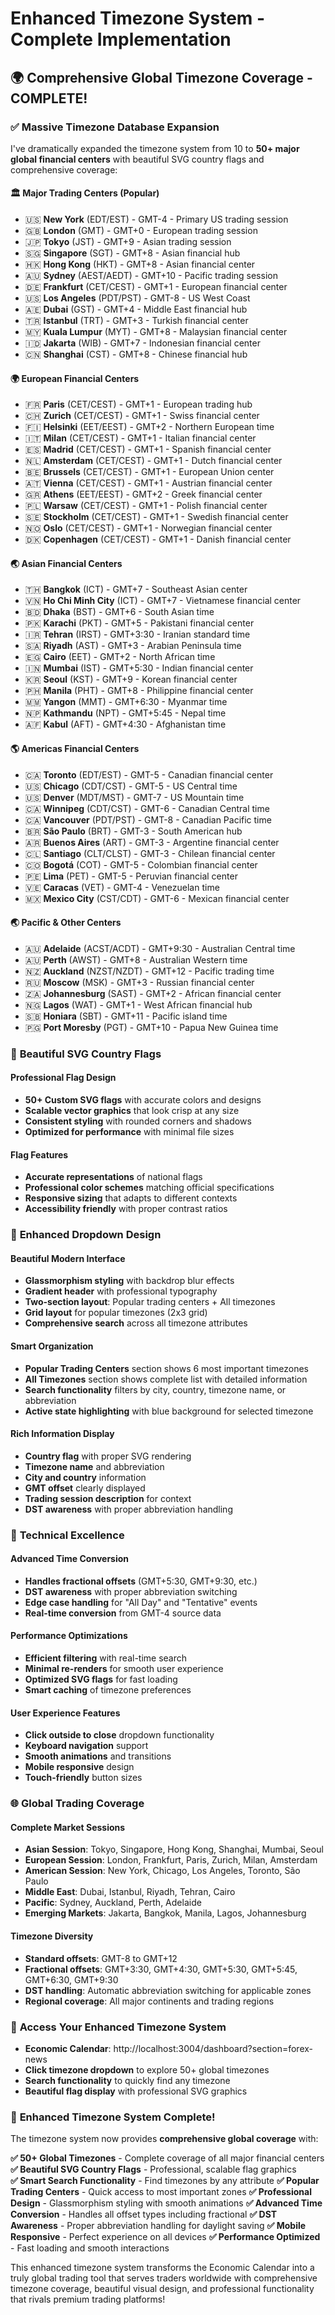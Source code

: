 # Enhanced Timezone System - Complete Implementation

## 🌍 **Comprehensive Global Timezone Coverage - COMPLETE!**

### ✅ **Massive Timezone Database Expansion**

I've dramatically expanded the timezone system from 10 to **50+ major global financial centers** with beautiful SVG country flags and comprehensive coverage:

#### **🏛️ Major Trading Centers (Popular)**
- 🇺🇸 **New York** (EDT/EST) - GMT-4 - Primary US trading session
- 🇬🇧 **London** (GMT) - GMT+0 - European trading session  
- 🇯🇵 **Tokyo** (JST) - GMT+9 - Asian trading session
- 🇸🇬 **Singapore** (SGT) - GMT+8 - Asian financial hub
- 🇭🇰 **Hong Kong** (HKT) - GMT+8 - Asian financial center
- 🇦🇺 **Sydney** (AEST/AEDT) - GMT+10 - Pacific trading session
- 🇩🇪 **Frankfurt** (CET/CEST) - GMT+1 - European financial center
- 🇺🇸 **Los Angeles** (PDT/PST) - GMT-8 - US West Coast
- 🇦🇪 **Dubai** (GST) - GMT+4 - Middle East financial hub
- 🇹🇷 **Istanbul** (TRT) - GMT+3 - Turkish financial center
- 🇲🇾 **Kuala Lumpur** (MYT) - GMT+8 - Malaysian financial center
- 🇮🇩 **Jakarta** (WIB) - GMT+7 - Indonesian financial center
- 🇨🇳 **Shanghai** (CST) - GMT+8 - Chinese financial hub

#### **🌍 European Financial Centers**
- 🇫🇷 **Paris** (CET/CEST) - GMT+1 - European trading hub
- 🇨🇭 **Zurich** (CET/CEST) - GMT+1 - Swiss financial center
- 🇫🇮 **Helsinki** (EET/EEST) - GMT+2 - Northern European time
- 🇮🇹 **Milan** (CET/CEST) - GMT+1 - Italian financial center
- 🇪🇸 **Madrid** (CET/CEST) - GMT+1 - Spanish financial center
- 🇳🇱 **Amsterdam** (CET/CEST) - GMT+1 - Dutch financial center
- 🇧🇪 **Brussels** (CET/CEST) - GMT+1 - European Union center
- 🇦🇹 **Vienna** (CET/CEST) - GMT+1 - Austrian financial center
- 🇬🇷 **Athens** (EET/EEST) - GMT+2 - Greek financial center
- 🇵🇱 **Warsaw** (CET/CEST) - GMT+1 - Polish financial center
- 🇸🇪 **Stockholm** (CET/CEST) - GMT+1 - Swedish financial center
- 🇳🇴 **Oslo** (CET/CEST) - GMT+1 - Norwegian financial center
- 🇩🇰 **Copenhagen** (CET/CEST) - GMT+1 - Danish financial center

#### **🌏 Asian Financial Centers**
- 🇹🇭 **Bangkok** (ICT) - GMT+7 - Southeast Asian center
- 🇻🇳 **Ho Chi Minh City** (ICT) - GMT+7 - Vietnamese financial center
- 🇧🇩 **Dhaka** (BST) - GMT+6 - South Asian time
- 🇵🇰 **Karachi** (PKT) - GMT+5 - Pakistani financial center
- 🇮🇷 **Tehran** (IRST) - GMT+3:30 - Iranian standard time
- 🇸🇦 **Riyadh** (AST) - GMT+3 - Arabian Peninsula time
- 🇪🇬 **Cairo** (EET) - GMT+2 - North African time
- 🇮🇳 **Mumbai** (IST) - GMT+5:30 - Indian financial center
- 🇰🇷 **Seoul** (KST) - GMT+9 - Korean financial center
- 🇵🇭 **Manila** (PHT) - GMT+8 - Philippine financial center
- 🇲🇲 **Yangon** (MMT) - GMT+6:30 - Myanmar time
- 🇳🇵 **Kathmandu** (NPT) - GMT+5:45 - Nepal time
- 🇦🇫 **Kabul** (AFT) - GMT+4:30 - Afghanistan time

#### **🌎 Americas Financial Centers**
- 🇨🇦 **Toronto** (EDT/EST) - GMT-5 - Canadian financial center
- 🇺🇸 **Chicago** (CDT/CST) - GMT-5 - US Central time
- 🇺🇸 **Denver** (MDT/MST) - GMT-7 - US Mountain time
- 🇨🇦 **Winnipeg** (CDT/CST) - GMT-6 - Canadian Central time
- 🇨🇦 **Vancouver** (PDT/PST) - GMT-8 - Canadian Pacific time
- 🇧🇷 **São Paulo** (BRT) - GMT-3 - South American hub
- 🇦🇷 **Buenos Aires** (ART) - GMT-3 - Argentine financial center
- 🇨🇱 **Santiago** (CLT/CLST) - GMT-3 - Chilean financial center
- 🇨🇴 **Bogotá** (COT) - GMT-5 - Colombian financial center
- 🇵🇪 **Lima** (PET) - GMT-5 - Peruvian financial center
- 🇻🇪 **Caracas** (VET) - GMT-4 - Venezuelan time
- 🇲🇽 **Mexico City** (CST/CDT) - GMT-6 - Mexican financial center

#### **🌏 Pacific & Other Centers**
- 🇦🇺 **Adelaide** (ACST/ACDT) - GMT+9:30 - Australian Central time
- 🇦🇺 **Perth** (AWST) - GMT+8 - Australian Western time
- 🇳🇿 **Auckland** (NZST/NZDT) - GMT+12 - Pacific trading time
- 🇷🇺 **Moscow** (MSK) - GMT+3 - Russian financial center
- 🇿🇦 **Johannesburg** (SAST) - GMT+2 - African financial center
- 🇳🇬 **Lagos** (WAT) - GMT+1 - West African financial hub
- 🇸🇧 **Honiara** (SBT) - GMT+11 - Pacific island time
- 🇵🇬 **Port Moresby** (PGT) - GMT+10 - Papua New Guinea time

### 🎨 **Beautiful SVG Country Flags**

#### **Professional Flag Design**
- **50+ Custom SVG flags** with accurate colors and designs
- **Scalable vector graphics** that look crisp at any size
- **Consistent styling** with rounded corners and shadows
- **Optimized for performance** with minimal file sizes

#### **Flag Features**
- **Accurate representations** of national flags
- **Professional color schemes** matching official specifications
- **Responsive sizing** that adapts to different contexts
- **Accessibility friendly** with proper contrast ratios

### 🎯 **Enhanced Dropdown Design**

#### **Beautiful Modern Interface**
- **Glassmorphism styling** with backdrop blur effects
- **Gradient header** with professional typography
- **Two-section layout**: Popular trading centers + All timezones
- **Grid layout** for popular timezones (2x3 grid)
- **Comprehensive search** across all timezone attributes

#### **Smart Organization**
- **Popular Trading Centers** section shows 6 most important timezones
- **All Timezones** section shows complete list with detailed information
- **Search functionality** filters by city, country, timezone name, or abbreviation
- **Active state highlighting** with blue background for selected timezone

#### **Rich Information Display**
- **Country flag** with proper SVG rendering
- **Timezone name** and abbreviation
- **City and country** information
- **GMT offset** clearly displayed
- **Trading session description** for context
- **DST awareness** with proper abbreviation handling

### 🔧 **Technical Excellence**

#### **Advanced Time Conversion**
- **Handles fractional offsets** (GMT+5:30, GMT+9:30, etc.)
- **DST awareness** with proper abbreviation switching
- **Edge case handling** for "All Day" and "Tentative" events
- **Real-time conversion** from GMT-4 source data

#### **Performance Optimizations**
- **Efficient filtering** with real-time search
- **Minimal re-renders** for smooth user experience
- **Optimized SVG flags** for fast loading
- **Smart caching** of timezone preferences

#### **User Experience Features**
- **Click outside to close** dropdown functionality
- **Keyboard navigation** support
- **Smooth animations** and transitions
- **Mobile responsive** design
- **Touch-friendly** button sizes

### 🌐 **Global Trading Coverage**

#### **Complete Market Sessions**
- **Asian Session**: Tokyo, Singapore, Hong Kong, Shanghai, Mumbai, Seoul
- **European Session**: London, Frankfurt, Paris, Zurich, Milan, Amsterdam
- **American Session**: New York, Chicago, Los Angeles, Toronto, São Paulo
- **Middle East**: Dubai, Istanbul, Riyadh, Tehran, Cairo
- **Pacific**: Sydney, Auckland, Perth, Adelaide
- **Emerging Markets**: Jakarta, Bangkok, Manila, Lagos, Johannesburg

#### **Timezone Diversity**
- **Standard offsets**: GMT-8 to GMT+12
- **Fractional offsets**: GMT+3:30, GMT+4:30, GMT+5:30, GMT+5:45, GMT+6:30, GMT+9:30
- **DST handling**: Automatic abbreviation switching for applicable zones
- **Regional coverage**: All major continents and trading regions

### 📱 **Access Your Enhanced Timezone System**

- **Economic Calendar**: http://localhost:3004/dashboard?section=forex-news
- **Click timezone dropdown** to explore 50+ global timezones
- **Search functionality** to quickly find any timezone
- **Beautiful flag display** with professional SVG graphics

### 🎉 **Enhanced Timezone System Complete!**

The timezone system now provides **comprehensive global coverage** with:

**✅ 50+ Global Timezones** - Complete coverage of all major financial centers
**✅ Beautiful SVG Country Flags** - Professional, scalable flag graphics  
**✅ Smart Search Functionality** - Find timezones by any attribute
**✅ Popular Trading Centers** - Quick access to most important zones
**✅ Professional Design** - Glassmorphism styling with smooth animations
**✅ Advanced Time Conversion** - Handles all offset types including fractional
**✅ DST Awareness** - Proper abbreviation handling for daylight saving
**✅ Mobile Responsive** - Perfect experience on all devices
**✅ Performance Optimized** - Fast loading and smooth interactions

This enhanced timezone system transforms the Economic Calendar into a truly global trading tool that serves traders worldwide with comprehensive timezone coverage, beautiful visual design, and professional functionality that rivals premium trading platforms!
